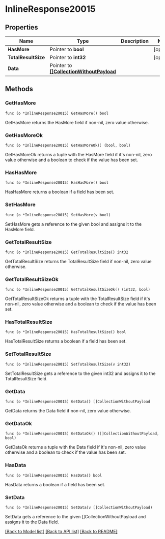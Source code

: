 # InlineResponse20015

## Properties

Name | Type | Description | Notes
------------ | ------------- | ------------- | -------------
**HasMore** | Pointer to **bool** |  | [optional] 
**TotalResultSize** | Pointer to **int32** |  | [optional] 
**Data** | Pointer to [**[]CollectionWithoutPayload**](CollectionWithoutPayload.md) |  | 

## Methods

### GetHasMore

`func (o *InlineResponse20015) GetHasMore() bool`

GetHasMore returns the HasMore field if non-nil, zero value otherwise.

### GetHasMoreOk

`func (o *InlineResponse20015) GetHasMoreOk() (bool, bool)`

GetHasMoreOk returns a tuple with the HasMore field if it's non-nil, zero value otherwise
and a boolean to check if the value has been set.

### HasHasMore

`func (o *InlineResponse20015) HasHasMore() bool`

HasHasMore returns a boolean if a field has been set.

### SetHasMore

`func (o *InlineResponse20015) SetHasMore(v bool)`

SetHasMore gets a reference to the given bool and assigns it to the HasMore field.

### GetTotalResultSize

`func (o *InlineResponse20015) GetTotalResultSize() int32`

GetTotalResultSize returns the TotalResultSize field if non-nil, zero value otherwise.

### GetTotalResultSizeOk

`func (o *InlineResponse20015) GetTotalResultSizeOk() (int32, bool)`

GetTotalResultSizeOk returns a tuple with the TotalResultSize field if it's non-nil, zero value otherwise
and a boolean to check if the value has been set.

### HasTotalResultSize

`func (o *InlineResponse20015) HasTotalResultSize() bool`

HasTotalResultSize returns a boolean if a field has been set.

### SetTotalResultSize

`func (o *InlineResponse20015) SetTotalResultSize(v int32)`

SetTotalResultSize gets a reference to the given int32 and assigns it to the TotalResultSize field.

### GetData

`func (o *InlineResponse20015) GetData() []CollectionWithoutPayload`

GetData returns the Data field if non-nil, zero value otherwise.

### GetDataOk

`func (o *InlineResponse20015) GetDataOk() ([]CollectionWithoutPayload, bool)`

GetDataOk returns a tuple with the Data field if it's non-nil, zero value otherwise
and a boolean to check if the value has been set.

### HasData

`func (o *InlineResponse20015) HasData() bool`

HasData returns a boolean if a field has been set.

### SetData

`func (o *InlineResponse20015) SetData(v []CollectionWithoutPayload)`

SetData gets a reference to the given []CollectionWithoutPayload and assigns it to the Data field.


[[Back to Model list]](../README.md#documentation-for-models) [[Back to API list]](../README.md#documentation-for-api-endpoints) [[Back to README]](../README.md)


